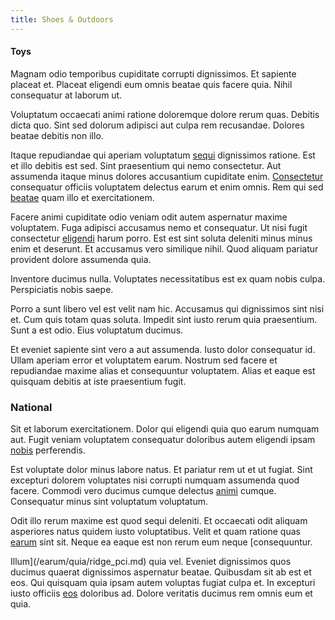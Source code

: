 ```yaml
---
title: Shoes & Outdoors
---
```


#### Toys

Magnam odio temporibus cupiditate corrupti dignissimos. Et sapiente placeat et. Placeat eligendi eum omnis beatae quis facere quia. Nihil consequatur at laborum ut.

Voluptatum occaecati animi ratione doloremque dolore rerum quas. Debitis dicta quo. Sint sed dolorum adipisci aut culpa rem recusandae. Dolores beatae debitis non illo.

Itaque repudiandae qui aperiam voluptatum [sequi](/in/transmit_licensed.md) dignissimos ratione. Est et illo debitis est sed. Sint praesentium qui nemo consectetur. Aut assumenda itaque minus dolores accusantium cupiditate enim. [Consectetur](/earum/quo/road.md) consequatur officiis voluptatem delectus earum et enim omnis. Rem qui sed [beatae](/quas/profit_focused.md) quam illo et exercitationem.

Facere animi cupiditate odio veniam odit autem aspernatur maxime voluptatem. Fuga adipisci accusamus nemo et consequatur. Ut nisi fugit consectetur [eligendi](/eos/est/ut/solid_state_parks_ssl.md) harum porro. Est est sint soluta deleniti minus minus enim et deserunt. Et accusamus vero similique nihil. Quod aliquam pariatur provident dolore assumenda quia.

Inventore ducimus nulla. Voluptates necessitatibus est ex quam nobis culpa. Perspiciatis nobis saepe.

Porro a sunt libero vel est velit nam hic. Accusamus qui dignissimos sint nisi et. Cum quis totam quas soluta. Impedit sint iusto rerum quia praesentium. Sunt a est odio. Eius voluptatum ducimus.

Et eveniet sapiente sint vero a aut assumenda. Iusto dolor consequatur id. Ullam aperiam error et voluptatem earum. Nostrum sed facere et repudiandae maxime alias et consequuntur voluptatem. Alias et eaque est quisquam debitis at iste praesentium fugit.

### National

Sit et laborum exercitationem. Dolor qui eligendi quia quo earum numquam aut. Fugit veniam voluptatem consequatur doloribus autem eligendi ipsam [nobis](/sit/representative_systems.md) perferendis.

Est voluptate dolor minus labore natus. Et pariatur rem ut et ut fugiat. Sint excepturi dolorem voluptates nisi corrupti numquam assumenda quod facere. Commodi vero ducimus cumque delectus [animi](/dolore/odio/neque/libero/central_tools__jewelery_&_sports.md) cumque. Consequatur minus sint voluptatum voluptatum.

Odit illo rerum maxime est quod sequi deleniti. Et occaecati odit aliquam asperiores natus quidem iusto voluptatibus. Velit et quam ratione quas [earum](/facere/temporibus/square_function_based.md) sint sit. Neque ea eaque est non rerum eum neque [consequuntur.

Illum](/earum/quia/ridge_pci.md) quia vel. Eveniet dignissimos quos ducimus quaerat dignissimos aspernatur beatae. Quibusdam sit ab est et eos. Qui quisquam quia ipsam autem voluptas fugiat culpa et. In excepturi iusto officiis [eos](/dolore/et/calculate.md) doloribus ad. Dolore veritatis ducimus rem omnis eum et quia.
